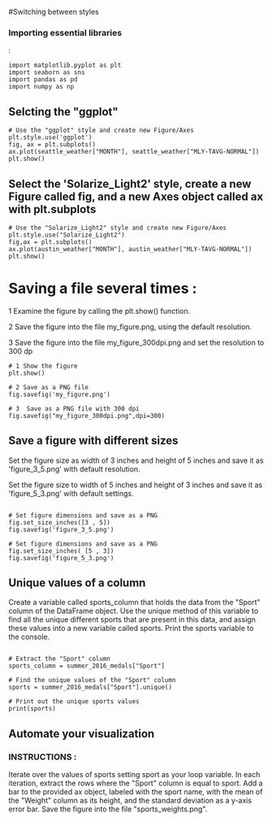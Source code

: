  #Switching between styles

<h3> Importing essential libraries </h3> :

```
import matplotlib.pyplot as plt
import seaborn as sns
import pandas as pd
import numpy as np

```
<h2> Selcting the "ggplot" </h2> 

```
# Use the "ggplot" style and create new Figure/Axes
plt.style.use('ggplot')
fig, ax = plt.subplots()
ax.plot(seattle_weather["MONTH"], seattle_weather["MLY-TAVG-NORMAL"])
plt.show()

```

<h2> Select the 'Solarize_Light2' style, create a new Figure called fig, and a new Axes object called ax with plt.subplots
</h2> 

```
# Use the "Solarize_Light2" style and create new Figure/Axes
plt.style.use("Solarize_Light2")
fig,ax = plt.subplots()
ax.plot(austin_weather["MONTH"], austin_weather["MLY-TAVG-NORMAL"])
plt.show()

```
<h1> Saving a file several times : </h1>
1 Examine the figure by calling the plt.show() function.

2 Save the figure into the file my_figure.png, using the default resolution.

3 Save the figure into the file my_figure_300dpi.png and set the resolution to 300 dp

```
# 1 Show the figure
plt.show()

# 2 Save as a PNG file
fig.savefig('my_figure.png')

# 3  Save as a PNG file with 300 dpi
fig.savefig("my_figure_300dpi.png",dpi=300)

```
<h2> Save a figure with different sizes
</h2>


Set the figure size as width of 3 inches and height of 5 inches and save it as 'figure_3_5.png' with default resolution.

Set the figure size to width of 5 inches and height of 3 inches and save it as 'figure_5_3.png' with default settings.


```

# Set figure dimensions and save as a PNG
fig.set_size_inches([3 , 5])
fig.savefig('figure_3_5.png')

# Set figure dimensions and save as a PNG
fig.set_size_inches( [5 , 3])
fig.savefig('figure_5_3.png')

```


<h2> Unique values of a column
 </h2>
 
Create a variable called sports_column that holds the data from the "Sport" column of the DataFrame object.
Use the unique method of this variable to find all the unique different sports that are present in this data, and assign these values into a new variable called sports.
Print the sports variable to the console.


```

# Extract the "Sport" column
sports_column = summer_2016_medals["Sport"]

# Find the unique values of the "Sport" column
sports = summer_2016_medals["Sport"].unique()

# Print out the unique sports values
print(sports)
```

<h2> Automate your visualization
</h2>

<h3> INSTRUCTIONS : </h2>

Iterate over the values of sports setting sport as your loop variable.
In each iteration, extract the rows where the "Sport" column is equal to sport.
Add a bar to the provided ax object, labeled with the sport name, with the mean of the "Weight" column as its height, and the standard deviation as a y-axis error bar.
Save the figure into the file "sports_weights.png".

